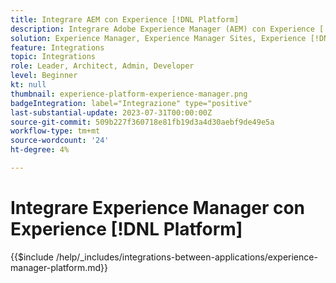 ```yaml
---
title: Integrare AEM con Experience [!DNL Platform]
description: Integrare Adobe Experience Manager (AEM) con Experience [!DNL Platform] per massimizzare il valore dei dati.
solution: Experience Manager, Experience Manager Sites, Experience [!DNL Platform]
feature: Integrations
topic: Integrations
role: Leader, Architect, Admin, Developer
level: Beginner
kt: null
thumbnail: experience-platform-experience-manager.png
badgeIntegration: label="Integrazione" type="positive"
last-substantial-update: 2023-07-31T00:00:00Z
source-git-commit: 509b227f360718e81fb19d3a4d30aebf9de49e5a
workflow-type: tm+mt
source-wordcount: '24'
ht-degree: 4%

---
```



# Integrare Experience Manager con Experience [!DNL Platform]

{{$include /help/_includes/integrations-between-applications/experience-manager-platform.md}}
